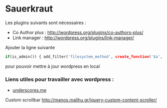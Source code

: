 Sauerkraut
==========

Les plugins suivants sont nécessaires :

- Co Author plus : http://wordpress.org/plugins/co-authors-plus/
- Link manager : http://wordpress.org/plugins/link-manager/

Ajouter la ligne suivante 
```php
if(is_admin()) { add_filter('filesystem_method', create_function('$a', 'return "direct";' )); define( 'FS_CHMOD_DIR', 0751 );     }
```
pour pouvoir mettre à jour wordpress en local


### Liens utiles pour travailler avec wordpress : ###

- [underscores.me](http://underscores.me)

Custom scrollbar 
http://manos.malihu.gr/jquery-custom-content-scroller/
